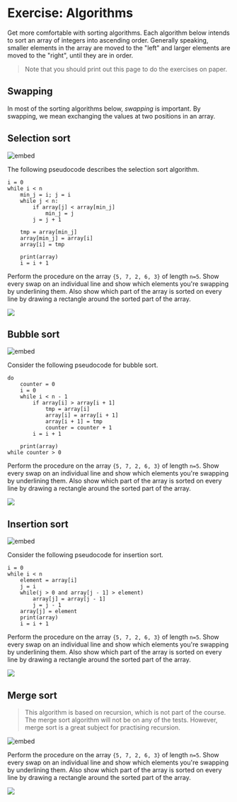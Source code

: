 # Exercise: Algorithms

Get more comfortable with sorting algorithms. Each algorithm below intends to sort an array of integers into ascending order. Generally speaking, smaller elements in the array are moved to the "left" and larger elements are moved to the "right", until they are in order.

> Note that you should print out this page to do the exercises on paper.

## Swapping

In most of the sorting algorithms below, *swapping* is important. By swapping, we mean exchanging the values at two positions in an array.

## Selection sort

![embed](https://www.youtube.com/embed/NEbb4XqKDNU)

The following pseudocode describes the selection sort algorithm.

    i = 0
    while i < n
        min_j = i; j = i
        while j < n:
            if array[j] < array[min_j]
                min_j = j
            j = j + 1

        tmp = array[min_j]
        array[min_j] = array[i]
        array[i] = tmp

        print(array)
        i = i + 1

Perform the procedure on the array `{5, 7, 2, 6, 3}` of length `n=5`. Show every swap on an individual line and show which elements you're swapping by underlining them. Also show which part of the array is sorted on every line by drawing a rectangle around the sorted part of the array.  

![](sort.PNG)

## Bubble sort

![embed](https://www.youtube.com/embed/LZaU8GHNsQI)

Consider the following pseudocode for bubble sort.

    do
        counter = 0
        i = 0
        while i < n - 1
            if array[i] > array[i + 1]
                tmp = array[i]
                array[i] = array[i + 1]
                array[i + 1] = tmp
                counter = counter + 1
            i = i + 1

        print(array)
    while counter > 0

Perform the procedure on the array `{5, 7, 2, 6, 3}` of length `n=5`. Show every swap on an individual line and show which elements you're swapping by underlining them. Also show which part of the array is sorted on every line by drawing a rectangle around the sorted part of the array.  

![](sort.PNG)

## Insertion sort

![embed](https://www.youtube.com/embed/ntB1D3Bbz5I)

Consider the following pseudocode for insertion sort.

    i = 0
    while i < n
        element = array[i]
        j = i
        while(j > 0 and array[j - 1] > element)
            array[j] = array[j - 1]
            j = j - 1
        array[j] = element
        print(array)
        i = i + 1

Perform the procedure on the array `{5, 7, 2, 6, 3}` of length `n=5`. Show every swap on an individual line and show which elements you're swapping by underlining them. Also show which part of the array is sorted on every line by drawing a rectangle around the sorted part of the array.  

![](sort.PNG)

## Merge sort

> This algorithm is based on recursion, which is not part of the course. The merge sort algorithm will not be on any of the tests. However, merge sort is a great subject for practising recursion.

![embed](https://www.youtube.com/embed/yF3hMKmCk1A)

Perform the procedure on the array `{5, 7, 2, 6, 3}` of length `n=5`. Show every swap on an individual line and show which elements you're swapping by underlining them. Also show which part of the array is sorted on every line by drawing a rectangle around the sorted part of the array.  

![](sort.PNG)
